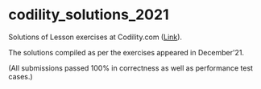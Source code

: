 # codility_solutions_2021
Solutions of Lesson exercises at Codility.com ([Link](https://codility.com/programmers/lessons/)).

The solutions compiled as per the exercises appeared in December'21.

(All submissions passed 100% in correctness as well as performance test cases.)
